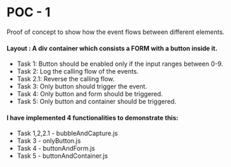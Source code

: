 # POC - 1

Proof of concept to show how the event flows between different elements.

#### Layout : A div container which consists a FORM with a button inside it.

- Task 1: Button should be enabled only if the input ranges between 0-9.
- Task 2: Log the calling flow of the events.
- Task 2.1: Reverse the calling flow.
- Task 3: Only button should trigger the event.
- Task 4: Only button and form should be triggered.
- Task 5: Only button and container should be triggered.

#### I have implemented 4 functionalities to demonstrate this:

- Task 1,2,2.1 - bubbleAndCapture.js
- Task 3 - onlyButton.js
- Task 4 - buttonAndForm.js
- Task 5 - buttonAndContainer.js
